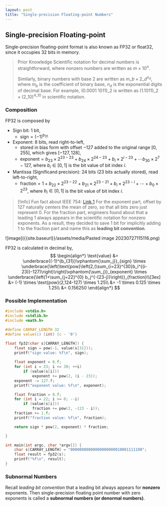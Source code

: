 ```yaml
---
layout: post
title: "Single-precision Floating-point Numbers"
---
```


## Single-precision Floating-point

Single-precision floating-point format is also known as FP32 or float32, since it occupies 32 bits in memory.

> Prior Knowledge
> Scientific notation for decimal numbers is straightforward, where nonzero numbers are written as $m \times 10^n$.
>
> Similarly, binary numbers with base $2$ are written as $m\_b \times 2\_d^{n_d}$, where $m_b$ is the coefficient of binary base, $n_d$ is the exponential digits of decimal base. For example, $(0.0001\ 1011)\_2$ is written as $(1.1011)\_2 \times (2\_{10})^{4\_{10}}$ in scientific notation.

### Composition

FP32 is composed by
- Sign bit: 1 bit,
    - $\text{sign} = (-1)^{b_{31}}$
- Exponent: 8 bits, read right-to-left,
    - stored in bias form with offset $-127$ added to the original range $[0, 255]$, which gives $[-127,128]$,
    - $\text{exponent} = b_{23} \times 2^{23-23} + b_{24} \times 2^{24-23} + b_{i} \times 2^{i-23} + \cdots b_{30} \times 2^{7} - 127$, where $b_i \in [0,1]$ is the bit value of bit index $i$.
- Mantissa (Significand precision): 24 bits (23 bits actually stored), read left-to-right,
    - $\text{fraction} = 1 + b_{22} \times 2^{23-22} + b_{21} \times 2^{23-21} + b_i \times 2^{23-i} + \cdots + b_0 \times 2^{23}$, where $b_i \in [0, 1]$ is the bit value of bit index $i$.

> [!info]
> Fun fact about IEEE 754: [Link 1](https://qr.ae/pyZonh)
> For the exponent part, offset by 127 naturally centers the mean of zero, so that all bits zero just represent 0.
> For the fraction part, engineers found about that a leading 1 always appears in the scientific notation for nonzero exponents. As a result, they decided to save 1 bit for implicitly adding 1 to the fraction part and name this as **leading bit convention**.

![image]({{site.baseurl}}/assets/media/Pasted image 20230727115116.png)

FP32 is calculated in decimal by,
$$
\begin{align*}
\text{value} &= \underbrace{(-1)^{b_{31}}\vphantom{\sum_j}}_{sign} \times \underbrace{\left(\text{pow}\left(2,(\sum_{i=23}^{30}b_i^{(i-23)}-127)\right)\right)\vphantom{\sum_j}}_{exponent} \times \underbrace{\left(1+\sum_{j=22}^{0} b_j^{-(23-j)}\right)}_{fraction}\\[3ex]
    &= (-1) \times \text{pow}(2,124-127) \times 1.25\\
    &= -1 \times 0.125 \times 1.25\\
    &= 0.156250
\end{align*}
$$

### Possible Implementation

```c
#include <stdio.h>
#include <stdlib.h>
#include <math.h>

#define CARRAY_LENGTH 32
#define value(c) (int) (c - '0')

float fp32(char s[CARRAY_LENGTH]) {
    float sign = pow(-1, value(s[31]));
    printf("sign value: %f\n", sign);
    
    float exponent = 0.f;
    for (int i = 23; i <= 30; ++i)
        if (value(s[i]))
            exponent += pow(2, (i - 23));
    exponent -= 127.f;
    printf("exponent value: %f\n", exponent);

    float fraction = 0.f;
    for (int i = 22; i >= 0; --i)
        if (value(s[i]))
            fraction += pow(2, -(23 - i));
    fraction += 1.f;
    printf("fraction value: %f\n", fraction);

    return sign * pow(2, exponent) * fraction;

}

int main(int argc, char *argv[]) {
    char s[CARRAY_LENGTH] = "00000000000000000000010001111100";
    float result = fp32(s);
    printf("%f\n", result);
}
```

### Subnormal Numbers

Recall *leading bit convention* that a leading bit always appears for **nonzero** exponents. Then single-precision floating point number with zero exponents is called a **subnormal numbers (or denormal numbers)**.
